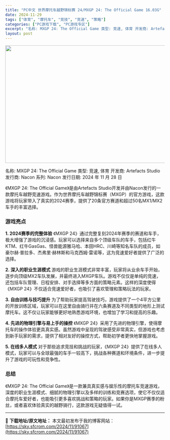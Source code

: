 ```yaml
---
title: "PC中文 世界摩托车越野锦标赛 24/MXGP 24: The Official Game 16.03G"
date: 2024-11-29
tags: ["体育", "摩托车", "竞技", "竞速", "策略"]
categories: ["PC游戏下载", "PC游戏专区"]
excerpt: "名称: MXGP 24: The Official Game 类型: 竞速, 体育 开发商: Artefacts Studio 发行商: Nacon 系列: Nacon 发行日期: 2024 年 11 月 28 日 《MXGP 24: The Official Game》是由Artefacts St&hellip;"
layout: post
---
```


<img class="aligncenter size-full wp-image-91068" src="https://sky.sfcrom.com/wp-content/uploads/2024/11/2024112900434770.webp" alt="" width="660" height="370" />

名称: MXGP 24: The Official Game
类型: 竞速, 体育
开发商: Artefacts Studio
发行商: Nacon
系列: Nacon
发行日期: 2024 年 11 月 28 日

《MXGP 24: The Official Game》是由Artefacts Studio开发并由Nacon发行的一款摩托车越野竞速游戏。作为世界摩托车越野锦标赛（MXGP）的官方游戏，这款游戏将玩家带入了真实的2024赛季，提供了20条官方赛道和超过50名MX1/MX2车手的丰富选择。
<h3>游戏亮点</h3>
<strong>1. 2024赛季的完整体验</strong> 《MXGP 24》通过完整复刻2024年赛季的赛道和车手，极大增强了游戏的沉浸感。玩家可以选择来自多个顶级车队的车手，包括红牛KTM、红牛GasGas、怪兽能源雅马哈、本田HRC、川崎等知名车队的成员，如豪尔赫·普拉多、杰弗里·赫林斯和马克西姆·雷诺等，这为竞速爱好者提供了广泛的选择。

<strong>2. 深入的职业生涯模式</strong> 游戏的职业生涯模式非常丰富，玩家将从业余车手开始，逐步向顶级MX2车队发展，并最终进入MXGP车队。游戏不仅仅是单纯的竞速，还包括车队管理、日程安排、对手选择等多方面的策略元素。这样的深度使得《MXGP 24》不仅适合竞速爱好者，也吸引了喜欢管理和策略玩法的玩家。

<strong>3. 自由训练与技巧提升</strong> 为了帮助玩家提高驾驶技巧，游戏提供了一个4平方公里的开放训练区域，玩家可以在这里自由骑行并在六条赛道及不同类型的地形上测试摩托车。这不仅让玩家能够更好地熟悉游戏环境，也增加了学习和提高的乐趣。

<strong>4. 先进的物理引擎与易上手的操控</strong> 《MXGP 24》采用了先进的物理引擎，使得摩托车的操作体验更具真实感。虽然游戏中呈现的驾驶感受非常真实，但游戏也考虑到新手玩家的需求，提供了相对友好的操控方式，帮助初学者更快地掌握游戏。

<strong>5. 在线多人模式</strong> 对于那些追求竞技和挑战的玩家，《MXGP 24》提供了在线多人模式，玩家可以与全球最强的车手一较高下，挑战各种赛道和环境条件，进一步提升了游戏的可玩性和竞争性。
<h3>总结</h3>
《MXGP 24: The Official Game》是一款兼具真实感与娱乐性的摩托车竞速游戏，深度的职业生涯模式、细腻的物理引擎以及多样的训练和竞赛选项，使它不仅仅适合摩托车爱好者，也能吸引更多喜欢挑战和策略的玩家。如果你是MXGP赛季的粉丝，或者喜欢体验真实的越野骑行，这款游戏无疑值得一试。

---
📖 **下载地址/原文地址：** 本文最初发布于我的博客网站：[https://sky.sfcrom.com/2024/11/91067](https://sky.sfcrom.com/2024/11/91067)
